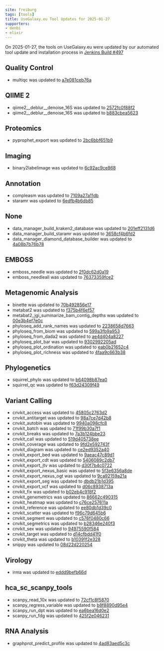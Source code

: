```yaml
---
site: freiburg
tags: [tools]
title: UseGalaxy.eu Tool Updates for 2025-01-27
supporters:
- denbi
- elixir
---
```


On 2025-01-27, the tools on UseGalaxy.eu were updated by our automated tool update and installation process in [Jenkins Build #497](https://build.galaxyproject.eu/job/usegalaxy-eu/job/install-tools/#497/)


## Quality Control

- multiqc was updated to [a7e081ceb76a](https://toolshed.g2.bx.psu.edu/view/iuc/multiqc/a7e081ceb76a)

## QIIME 2

- qiime2__deblur__denoise_16S was updated to [2572fc0f88f2](https://toolshed.g2.bx.psu.edu/view/q2d2/qiime2__deblur__denoise_16S/2572fc0f88f2)
- qiime2__deblur__denoise_16S was updated to [b883cbea5623](https://toolshed.g2.bx.psu.edu/view/q2d2/qiime2__deblur__denoise_16S/b883cbea5623)

## Proteomics

- pyprophet_export was updated to [2bc6bbf651b9](https://toolshed.g2.bx.psu.edu/view/galaxyp/pyprophet_export/2bc6bbf651b9)

## Imaging

- binary2labelimage was updated to [6c92ac9ce868](https://toolshed.g2.bx.psu.edu/view/imgteam/binary2labelimage/6c92ac9ce868)

## Annotation

- compleasm was updated to [7109a27a11db](https://toolshed.g2.bx.psu.edu/view/iuc/compleasm/7109a27a11db)
- staramr was updated to [6edfb4b6db85](https://toolshed.g2.bx.psu.edu/view/iuc/staramr/6edfb4b6db85)

## None

- data_manager_build_kraken2_database was updated to [201eff2131d6](https://toolshed.g2.bx.psu.edu/view/iuc/data_manager_build_kraken2_database/201eff2131d6)
- data_manager_build_staramr was updated to [3658cf4b6fd2](https://toolshed.g2.bx.psu.edu/view/iuc/data_manager_build_staramr/3658cf4b6fd2)
- data_manager_diamond_database_builder was updated to [4a08b7b76b78](https://toolshed.g2.bx.psu.edu/view/iuc/data_manager_diamond_database_builder/4a08b7b76b78)

## EMBOSS

- emboss_needle was updated to [2f0dc62d0a19](https://toolshed.g2.bx.psu.edu/view/iuc/emboss_needle/2f0dc62d0a19)
- emboss_needleall was updated to [76373359fce2](https://toolshed.g2.bx.psu.edu/view/iuc/emboss_needleall/76373359fce2)

## Metagenomic Analysis

- binette was updated to [70b492856e17](https://toolshed.g2.bx.psu.edu/view/iuc/binette/70b492856e17)
- metabat2 was updated to [f375b4f6ef57](https://toolshed.g2.bx.psu.edu/view/iuc/metabat2/f375b4f6ef57)
- metabat2_jgi_summarize_bam_contig_depths was updated to [00e3b4ef7e0c](https://toolshed.g2.bx.psu.edu/view/iuc/metabat2_jgi_summarize_bam_contig_depths/00e3b4ef7e0c)
- phyloseq_add_rank_names was updated to [2238658d7663](https://toolshed.g2.bx.psu.edu/view/iuc/phyloseq_add_rank_names/2238658d7663)
- phyloseq_from_biom was updated to [599a3fb9a953](https://toolshed.g2.bx.psu.edu/view/iuc/phyloseq_from_biom/599a3fb9a953)
- phyloseq_from_dada2 was updated to [ae4d404a8227](https://toolshed.g2.bx.psu.edu/view/iuc/phyloseq_from_dada2/ae4d404a8227)
- phyloseq_plot_bar was updated to [9302992205ad](https://toolshed.g2.bx.psu.edu/view/iuc/phyloseq_plot_bar/9302992205ad)
- phyloseq_plot_ordination was updated to [eab0b21652c4](https://toolshed.g2.bx.psu.edu/view/iuc/phyloseq_plot_ordination/eab0b21652c4)
- phyloseq_plot_richness was updated to [4faa9c663b38](https://toolshed.g2.bx.psu.edu/view/iuc/phyloseq_plot_richness/4faa9c663b38)

## Phylogenetics

- squirrel_phylo was updated to [b64098b87ea0](https://toolshed.g2.bx.psu.edu/view/iuc/squirrel_phylo/b64098b87ea0)
- squirrel_qc was updated to [f63d24309f49](https://toolshed.g2.bx.psu.edu/view/iuc/squirrel_qc/f63d24309f49)

## Variant Calling

- cnvkit_access was updated to [45805c2763d2](https://toolshed.g2.bx.psu.edu/view/iuc/cnvkit_access/45805c2763d2)
- cnvkit_antitarget was updated to [98a7ce7d42b8](https://toolshed.g2.bx.psu.edu/view/iuc/cnvkit_antitarget/98a7ce7d42b8)
- cnvkit_autobin was updated to [9940a098cfc8](https://toolshed.g2.bx.psu.edu/view/iuc/cnvkit_autobin/9940a098cfc8)
- cnvkit_batch was updated to [71f99b30a7f1](https://toolshed.g2.bx.psu.edu/view/iuc/cnvkit_batch/71f99b30a7f1)
- cnvkit_breaks was updated to [7a3b124bbe23](https://toolshed.g2.bx.psu.edu/view/iuc/cnvkit_breaks/7a3b124bbe23)
- cnvkit_call was updated to [519d405738ee](https://toolshed.g2.bx.psu.edu/view/iuc/cnvkit_call/519d405738ee)
- cnvkit_coverage was updated to [9fd2e592743f](https://toolshed.g2.bx.psu.edu/view/iuc/cnvkit_coverage/9fd2e592743f)
- cnvkit_diagram was updated to [ce2ed9352a40](https://toolshed.g2.bx.psu.edu/view/iuc/cnvkit_diagram/ce2ed9352a40)
- cnvkit_export_bed was updated to [9aeac47c89d1](https://toolshed.g2.bx.psu.edu/view/iuc/cnvkit_export_bed/9aeac47c89d1)
- cnvkit_export_cdt was updated to [5406089c2db7](https://toolshed.g2.bx.psu.edu/view/iuc/cnvkit_export_cdt/5406089c2db7)
- cnvkit_export_jtv was updated to [d30f7b4c0722](https://toolshed.g2.bx.psu.edu/view/iuc/cnvkit_export_jtv/d30f7b4c0722)
- cnvkit_export_nexus_basic was updated to [5f3e6356a8de](https://toolshed.g2.bx.psu.edu/view/iuc/cnvkit_export_nexus_basic/5f3e6356a8de)
- cnvkit_export_nexus_ogt was updated to [9ca92159a21a](https://toolshed.g2.bx.psu.edu/view/iuc/cnvkit_export_nexus_ogt/9ca92159a21a)
- cnvkit_export_seg was updated to [dbdb21b1d395](https://toolshed.g2.bx.psu.edu/view/iuc/cnvkit_export_seg/dbdb21b1d395)
- cnvkit_export_vcf was updated to [d06c8938713a](https://toolshed.g2.bx.psu.edu/view/iuc/cnvkit_export_vcf/d06c8938713a)
- cnvkit_fix was updated to [b02eb4c918f2](https://toolshed.g2.bx.psu.edu/view/iuc/cnvkit_fix/b02eb4c918f2)
- cnvkit_genemetrics was updated to [86662c490315](https://toolshed.g2.bx.psu.edu/view/iuc/cnvkit_genemetrics/86662c490315)
- cnvkit_heatmap was updated to [c76ce257611a](https://toolshed.g2.bx.psu.edu/view/iuc/cnvkit_heatmap/c76ce257611a)
- cnvkit_reference was updated to [ee80db1d39c0](https://toolshed.g2.bx.psu.edu/view/iuc/cnvkit_reference/ee80db1d39c0)
- cnvkit_scatter was updated to [f96c79d645b6](https://toolshed.g2.bx.psu.edu/view/iuc/cnvkit_scatter/f96c79d645b6)
- cnvkit_segment was updated to [c576f0480c66](https://toolshed.g2.bx.psu.edu/view/iuc/cnvkit_segment/c576f0480c66)
- cnvkit_segmetrics was updated to [b28346e240f3](https://toolshed.g2.bx.psu.edu/view/iuc/cnvkit_segmetrics/b28346e240f3)
- cnvkit_sex was updated to [94975590f584](https://toolshed.g2.bx.psu.edu/view/iuc/cnvkit_sex/94975590f584)
- cnvkit_target was updated to [d14cfbdd41f0](https://toolshed.g2.bx.psu.edu/view/iuc/cnvkit_target/d14cfbdd41f0)
- cnvkit_theta was updated to [b10391f2e328](https://toolshed.g2.bx.psu.edu/view/iuc/cnvkit_theta/b10391f2e328)
- snippy was updated to [08d22d220254](https://toolshed.g2.bx.psu.edu/view/iuc/snippy/08d22d220254)

## Virology

- irma was updated to [eddd9befb66d](https://toolshed.g2.bx.psu.edu/view/iuc/irma/eddd9befb66d)

## hca_sc_scanpy_tools

- scanpy_read_10x was updated to [72cf1c8f5870](https://toolshed.g2.bx.psu.edu/view/ebi-gxa/scanpy_read_10x/72cf1c8f5870)
- scanpy_regress_variable was updated to [b8f8890d95e4](https://toolshed.g2.bx.psu.edu/view/ebi-gxa/scanpy_regress_variable/b8f8890d95e4)
- scanpy_run_dpt was updated to [ea6bea16d0e2](https://toolshed.g2.bx.psu.edu/view/ebi-gxa/scanpy_run_dpt/ea6bea16d0e2)
- scanpy_run_fdg was updated to [425f2e046231](https://toolshed.g2.bx.psu.edu/view/ebi-gxa/scanpy_run_fdg/425f2e046231)

## RNA Analysis

- graphprot_predict_profile was updated to [4ad83aed5c3c](https://toolshed.g2.bx.psu.edu/view/rnateam/graphprot_predict_profile/4ad83aed5c3c)

